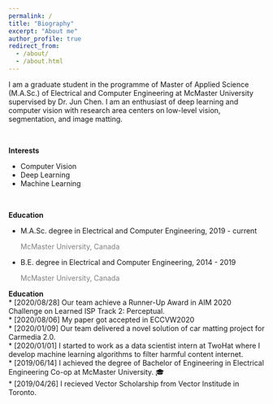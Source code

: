 ```yaml
---
permalink: /
title: "Biography"
excerpt: "About me"
author_profile: true
redirect_from: 
  - /about/
  - /about.html
---
```

I am a graduate student in the programme of Master of Applied Science (M.A.Sc.) of Electrical and Computer Engineering at McMaster University supervised by Dr. Jun Chen. I am an enthusiast of deep learning and computer vision with research area centers on low-level vision, segmentation, and image matting.

<br/>

**Interests**
* Computer Vision
* Deep Learning
* Machine Learning

<br/>

**Education**
* M.A.Sc. degree in Electrical and Computer Engineering,
  2019 - current   
  <p style="color:grey">McMaster University, Canada</p>
* B.E. degree in Electrical and Computer Engineering,
  2014 - 2019  
  <p style="color:grey">McMaster University, Canada</p>


**Education**
<br/>* [2020/08/28] Our team achieve a Runner-Up Award in AIM 2020 Challenge on Learned ISP Track 2: Perceptual.
<br/>* [2020/08/06] My paper got accepted in ECCVW2020
<br/>* [2020/01/09] Our team delivered a novel solution of car matting project for Carmedia 2.0.
<br/>* [2020/01/01] I started to work as a data scientist intern at TwoHat where I develop machine learning algorithms to filter harmful content internet.
<br/>* [2019/06/14] I achieved the degree of Bachelor of Engineering in Electrical Engineering Co-op at McMaster University. 🎓
<br/>* [2019/04/26] I recieved Vector Scholarship from Vector Institude in Toronto.
